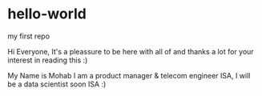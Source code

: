 # hello-world
my first repo

Hi Everyone,
It's a pleassure to be here with all of and thanks a lot for your interest in reading this :)

My Name is Mohab
I am a product manager & telecom engineer
ISA, I will be a data scientist soon ISA :)
